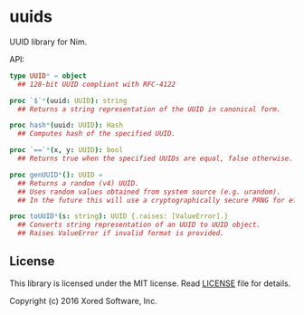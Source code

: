 # uuids

UUID library for Nim.

API:
```nim
type UUID* = object
  ## 128-bit UUID compliant with RFC-4122

proc `$`*(uuid: UUID): string
  ## Returns a string representation of the UUID in canonical form.

proc hash*(uuid: UUID): Hash
  ## Computes hash of the specified UUID.

proc `==`*(x, y: UUID): bool
  ## Returns true when the specified UUIDs are equal, false otherwise.

proc genUUID*(): UUID =
  ## Returns a random (v4) UUID.
  ## Uses random values obtained from system source (e.g. urandom).
  ## In the future this will use a cryptographically secure PRNG for efficiency.

proc toUUID*(s: string): UUID {.raises: [ValueError].}
  ## Converts string representation of an UUID to UUID object.
  ## Raises ValueError if invalid format is provided.
```

## License
This library is licensed under the MIT license.
Read [LICENSE](https://github.com/pragmagic/uuids/blob/master/LICENSE) file for details.

Copyright (c) 2016 Xored Software, Inc.
